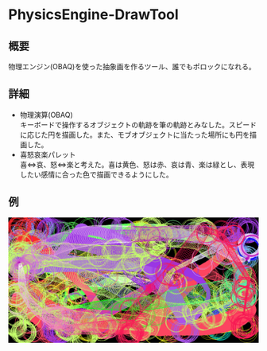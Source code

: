 # PhysicsEngine-DrawTool
## 概要
物理エンジン(OBAQ)を使った抽象画を作るツール、誰でもポロックになれる。
## 詳細
- 物理演算(OBAQ)  
キーボードで操作するオブジェクトの軌跡を筆の軌跡とみなした。スピードに応じた円を描画した。また、モブオブジェクトに当たった場所にも円を描画した。
- 喜怒哀楽パレット  
喜⇔哀、怒⇔楽と考えた。喜は黄色、怒は赤、哀は青、楽は緑とし、表現したい感情に合った色で描画できるようにした。

## 例
<img src="https://github.com/Kz-Y/PhysicsEngine-DrawTool/blob/master/example.bmp" width="620px">
